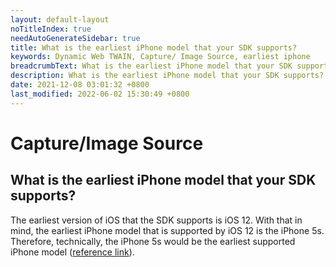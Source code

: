 ```yaml
---
layout: default-layout
noTitleIndex: true
needAutoGenerateSidebar: true
title: What is the earliest iPhone model that your SDK supports?
keywords: Dynamic Web TWAIN, Capture/ Image Source, earliest iphone
breadcrumbText: What is the earliest iPhone model that your SDK supports?
description: What is the earliest iPhone model that your SDK supports?
date: 2021-12-08 03:01:32 +0800
last_modified: 2022-06-02 15:30:49 +0800
---
```


# Capture/Image Source

## What is the earliest iPhone model that your SDK supports?

The earliest version of iOS that the SDK supports is iOS 12. With that in mind, the earliest iPhone model that is supported by iOS 12 is the iPhone 5s. Therefore, technically, the iPhone 5s would be the earliest supported iPhone model (<a href="https://en.wikipedia.org/wiki/IOS_12#iPhone" target="_blank">reference link</a>).
